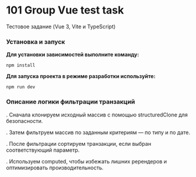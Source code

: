 # 101 Group Vue test task 

Тестовое задание (Vue 3, Vite и TypeScript)

### Установка и запуск

**Для установки зависимостей выполните команду:**

`npm install`

**Для запуска проекта в режиме разработки используйте:**

`npm run dev`

### Описание логики фильтрации транзакций

. Сначала клонируем исходный массив с помощью structuredClone для безопасности.

. Затем фильтруем массив по заданным критериям — по типу и по дате.

. После фильтрации сортируем транзакции, если выбран соответствующий параметр.

. Используем computed, чтобы избежать лишних ререндеров и оптимизировать производительность.
